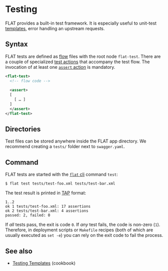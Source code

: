 # Testing

FLAT provides a built-in test framework. It is especially useful to unit-test [templates](/reference/templating/README.md), error handling an upstream requests.

## Syntax

FLAT tests are defined as [flow](/reference/flow.md) files with the root node `flat-test`. There are a couple of specialized [test actions](/reference/actions/README.md#testing) that accompany the test flow. The invocation of at least one [`assert` action](/reference/actions/assert.md) is mandatory.

```xml
<flat-test>
  <!-- flow code -->
  
  <assert>
  [
    [ … ]
  ]
  </assert>
</flat-test>
```

## Directories

Test files can be stored anywhere inside the FLAT app directory. We recommend creating a `tests/` folder next to `swagger.yaml`.

## Command

FLAT tests are started with the [`flat` cli](/reference/flat-cli.md) command `test`:

```shell
$ flat test tests/test-foo.xml tests/test-bar.xml
```

The test result is printed in [TAP](https://testanything.org) format:

```tap
1..2
ok 1 tests/test-foo.xml: 17 assertions
ok 2 tests/test-bar.xml: 4 assertions
passed: 2, failed: 0
```

If _all_ tests pass, the exit is code `0`. If _any_ test fails, the code is non-zero (`1`). Therefore, in deployment scripts or `Makefile` recipes (both of which are usually executed as `set -e`) you can rely on the exit code to fail the process.

## See also

* [Testing Templates](/cookbook/test-templates.md) (cookbook)